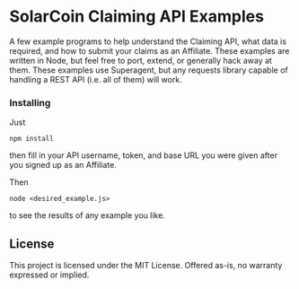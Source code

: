 # SolarCoin Claiming API Examples

A few example programs to help understand the Claiming API, what data is required, and how to submit your claims as an Affiliate. These examples are written in Node, but feel free to port, extend, or generally hack away at them. These examples use Superagent, but any requests library capable of handling a REST API (i.e. all of them) will work.

### Installing

Just

```
npm install
```

then fill in your API username, token, and base URL you were given after you signed up as an Affiliate.

Then

```
node <desired_example.js>
```

to see the results of any example you like.


## License

This project is licensed under the MIT License. Offered as-is, no warranty expressed or implied.
